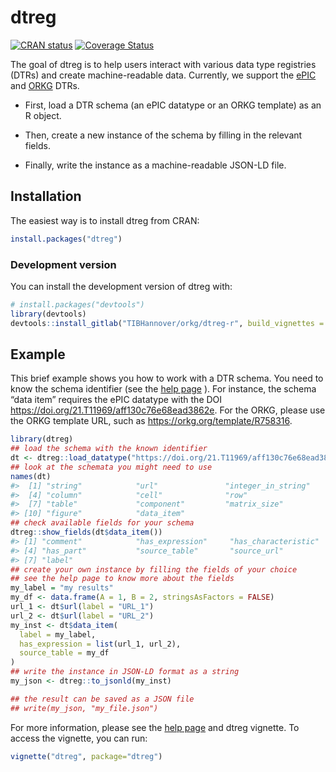 
<!-- README.md is generated from README.Rmd. Please edit that file -->

# dtreg

<!-- badges: start -->

[![CRAN
status](https://www.r-pkg.org/badges/version/dtreg)](https://CRAN.R-project.org/package=dtreg)
[![Coverage
Status](https://coveralls.io/repos/github/OlgaLezhnina/dtreg_R/badge.svg?branch=master)](https://coveralls.io/github/OlgaLezhnina/dtreg_R?branch=master)
<!-- badges: end -->

The goal of dtreg is to help users interact with various data type
registries (DTRs) and create machine-readable data. Currently, we
support the [ePIC](https://fc4e-t4-3.github.io/) and
[ORKG](https://orkg.org/) DTRs.

- First, load a DTR schema (an ePIC datatype or an ORKG template) as an
  R object.

- Then, create a new instance of the schema by filling in the relevant
  fields.

- Finally, write the instance as a machine-readable JSON-LD file.

## Installation

The easiest way is to install dtreg from CRAN:

``` r
install.packages("dtreg")
```

### Development version

You can install the development version of dtreg with:

``` r
# install.packages("devtools")
library(devtools)
devtools::install_gitlab("TIBHannover/orkg/dtreg-r", build_vignettes = TRUE)
```

## Example

This brief example shows you how to work with a DTR schema. You need to
know the schema identifier (see the [help
page](https://reborn.orkg.org/pages/help) ). For instance, the schema
“data item” requires the ePIC datatype with the DOI
<https://doi.org/21.T11969/aff130c76e68ead3862e>. For the ORKG, please
use the ORKG template URL, such as <https://orkg.org/template/R758316>.

``` r
library(dtreg)
## load the schema with the known identifier
dt <- dtreg::load_datatype("https://doi.org/21.T11969/aff130c76e68ead3862e")
## look at the schemata you might need to use
names(dt)
#>  [1] "string"            "url"               "integer_in_string"
#>  [4] "column"            "cell"              "row"              
#>  [7] "table"             "component"         "matrix_size"      
#> [10] "figure"            "data_item"
## check available fields for your schema
dtreg::show_fields(dt$data_item())
#> [1] "comment"            "has_expression"     "has_characteristic"
#> [4] "has_part"           "source_table"       "source_url"        
#> [7] "label"
## create your own instance by filling the fields of your choice
## see the help page to know more about the fields
my_label = "my results"
my_df <- data.frame(A = 1, B = 2, stringsAsFactors = FALSE)
url_1 <- dt$url(label = "URL_1")
url_2 <- dt$url(label = "URL_2")
my_inst <- dt$data_item(
  label = my_label,
  has_expression = list(url_1, url_2),
  source_table = my_df
)
## write the instance in JSON-LD format as a string
my_json <- dtreg::to_jsonld(my_inst)

## the result can be saved as a JSON file
## write(my_json, "my_file.json")
```

For more information, please see the [help
page](https://reborn.orkg.org/pages/help) and dtreg vignette. To access
the vignette, you can run:

``` r
vignette("dtreg", package="dtreg")
```
